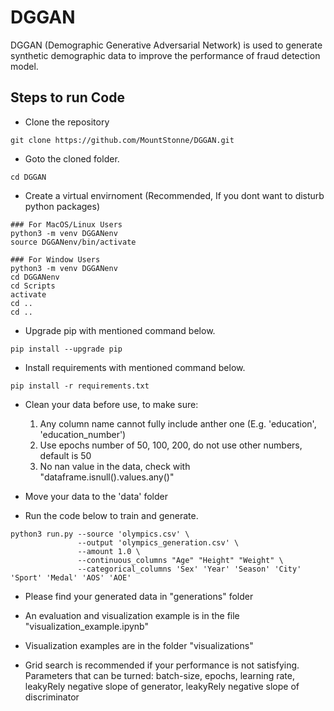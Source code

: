 # DGGAN
DGGAN (Demographic Generative Adversarial Network) is used to generate synthetic demographic data to improve the performance of fraud detection model.

## Steps to run Code
- Clone the repository
```
git clone https://github.com/MountStonne/DGGAN.git
```

- Goto the cloned folder.
```
cd DGGAN
```

- Create a virtual envirnoment (Recommended, If you dont want to disturb python packages)
```
### For MacOS/Linux Users
python3 -m venv DGGANenv
source DGGANenv/bin/activate

### For Window Users
python3 -m venv DGGANenv
cd DGGANenv
cd Scripts
activate
cd ..
cd ..
```

- Upgrade pip with mentioned command below.
```
pip install --upgrade pip
```
- Install requirements with mentioned command below.
```
pip install -r requirements.txt
```

- Clean your data before use, to make sure:
    1. Any column name cannot fully include anther one (E.g. 'education', 'education_number')
    2. Use epochs number of 50, 100, 200, do not use other numbers, default is 50
    3. No nan value in the data, check with "dataframe.isnull().values.any()"

- Move your data to the 'data' folder

- Run the code below to train and generate.

```
python3 run.py --source 'olympics.csv' \
               --output 'olympics_generation.csv' \
               --amount 1.0 \
               --continuous_columns "Age" "Height" "Weight" \
               --categorical_columns 'Sex' 'Year' 'Season' 'City' 'Sport' 'Medal' 'AOS' 'AOE' 
```
- Please find your generated data in "generations" folder

- An evaluation and visualization example is in the file "visualization_example.ipynb"

- Visualization examples are in the folder "visualizations"

- Grid search is recommended if your performance is not satisfying. Parameters that can be turned: batch-size, epochs, learning rate, leakyRely negative slope of generator, leakyRely negative slope of discriminator


















